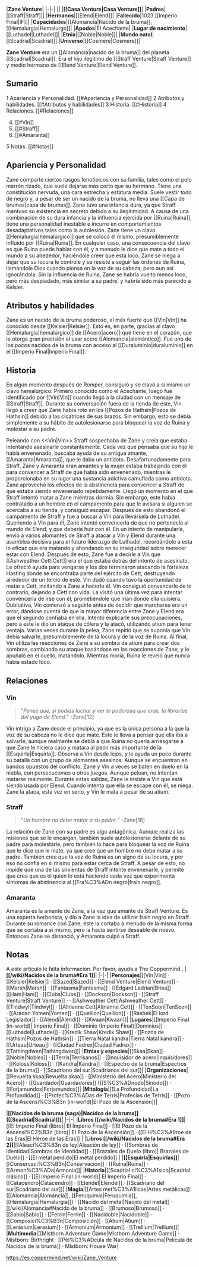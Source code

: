 

|**Zane Venture**|
|-|-|
||
|**[[Casa Venture\|Casa Venture]]**|
|**Padres**|[[Straff\|Straff]]|
|**Hermanos**|[[Elend\|Elend]]|
|**Fallecido**|1023 [[Imperio Final\|IF]]|
|**Capacidades**|[[Alomancia\|Nacido de la bruma]], [[Hemalurgia\|Hemalurgo]]|
|**Apodos**|El Acechante|
|**Lugar de nacimiento**|[[Luthadel\|Luthadel]]|
|**Etnia**|[[Noble\|Noble]]|
|**Mundo natal**|[[Scadrial\|Scadrial]]|
|**Universo**|[[Cosmere\|Cosmere]]|

**Zane Venture** era un [[Alomancia\|nacido de la bruma]] del planeta [[Scadrial\|Scadrial]]. Era el hijo ilegítimo de [[Straff Venture\|Straff Venture]] y medio hermano de [[Elend Venture\|Elend Venture]].

## Sumario

1 Apariencia y Personalidad. [[#Apariencia y Personalidad]] 
2 Atributos y habilidades. [[#Atributos y habilidades]] 
3 Historia. [[#Historia]] 
4 Relaciones. [[#Relaciones]] 

4. [[#Vin]] 
4. [[#Straff]] 
4. [[#Amaranta]] 


5 Notas. [[#Notas]] 


## Apariencia y Personalidad
 
Zane comparte ciertos rasgos fenotípicos con su familia, tales como el pelo marrón rizado, que suele dejarse más corto que su hermano. Tiene una constitución nervuda, una cara estrecha y estatura media. Suele vestir todo de negro y, a pesar de ser un nacido de la bruma, no lleva una [[Capa de brumas\|capa de brumas]]. Zane tuvo una infancia dura, ya que Straff mantuvo su existencia en secreto debido a su ilegitimidad. A causa de una combinación de su dura infancia y la influencia ejercida por [[Ruina\|Ruina]], tiene una personalidad inestable e incurre en comportamientos desadaptativos tales como la autolesión.
Zane tiene un clavo [[Hemalurgia\|hemalúrgico]] que se colocó él mismo, presumiblemente influido por [[Ruina\|Ruina]]. En cualquier caso, una consecuencia del clavo es que Ruina puede hablar con él, y a menudo le dice que mate a todo el mundo a su alrededor, haciéndole creer que está loco. Zane se niega a dejar que su locura le controle y se resiste a seguir las órdenes de Ruina, llamándole Dios cuando piensa en la voz de su cabeza, pero aun así ignorándola.
Sin la influencia de Ruina, Zane se habría vuelto menos loco, pero más despiadado, más similar a su padre, y habría sido más parecido a Kelsier.

## Atributos y habilidades
Zane es un nacido de la bruma poderoso, el más fuerte que [[Vin\|Vin]] ha conocido desde [[Kelsier\|Kelsier]]. Esto es, en parte, gracias al clavo [[Hemalurgia\|hemalúrgico]] de [[Acero\|acero]] que tiene en el corazón, que le otorga gran precisión al usar acero [[Alomancia\|alomántico]]. Fue uno de los pocos nacidos de la bruma con acceso al [[Duraluminio\|duraluminio]] en el [[Imperio Final\|Imperio Final]].

## Historia
En algún momento después de Romper, consiguió y se clavó a sí mismo un clavo hemalúrgico.
Primero conocido como el Acechante, luego fue identificado por [[Vin\|Vin]] cuando llegó a la ciudad con un mensaje de [[Straff\|Straff]].
Durante su conversación fuera de la tienda de este, Vin llegó a creer que Zane había roto en los [[Pozos de Hathsin\|Pozos de Hathsin]] debido a las cicatrices de sus brazos. Sin embargo, esto se debía simplemente a su hábito de autolesionarse para bloquear la voz de Ruina y molestar a su padre.

  Peleando con <<Vin\|Vin>>
Straff sospechaba de Zane y creía que estaba intentando asesinarle constantemente. Cada vez que pensaba que su hijo le había envenenado, buscaba ayuda de su antigua amante, [[Amaranta\|Amaranta]], que le daba un antídoto. Desafortunadamente para Straff, Zane y Amaranta eran amantes y la mujer estaba trabajando con él para convencer a Straff de que había sido envenenado, mientras le proporcionaba en su lugar una sustancia adictiva camuflada como antídoto. Zane aprovechó los efectos de la abstinencia para convencer a Straff de que estaba siendo envenenado repetidamente. Llegó un momento en el que Straff intentó matar a Zane mientras dormía. Sin embargo, este había contratado a un hombre en el campamento para que le avisara si alguien se acercaba a su tienda, y consiguió escapar. Después de esto abandonó el campamento de Straff y fue a buscar a Vin para llevársela de Luthadel.
Queriendo a Vin para él, Zane intentó convencerla de que no pertenecía al mundo de Elend, y que debería huir con él. En un intento de manipularla, envió a varios alomantes de Straff a atacar a Vin y Elend durante una asamblea decisiva para el futuro liderazgo de Luthadel, recordándole a esta lo eficaz que era matando y ahondando en su inseguridad sobre merecer estar con Elend. Después de esto, Zane fue a decirle a Vin que [[Ashweather Cett\|Cett]] era el que estaba detrás del intento de asesinato. Le ofreció ayuda para vengarse y los dos terminaron atacando la fortaleza Hasting donde se encontraba parte del ejército de Cett, destruyendo alrededor de un tercio de este. Vin dudó cuando tuvo la oportunidad de matar a Cett, incitando a Zane a hacerlo él. Vin consiguió convencerle de lo contrario, dejando a Cett con vida.
La visitó una última vez para intentar convencerla de irse con él, prometiéndole que irían donde ella quisiera. Dubitativa, Vin comenzó a seguirle antes de decidir que marcharse era un error, dándose cuenta de que la mayor diferencia entre Zane y Elend era que el segundo confiaba en ella. Intentó explicarle sus preocupaciones, pero a este le dio un ataque de cólera y la atacó, utilizando atium para tener ventaja. Varias veces durante la pelea, Zane repitió que se suponía que Vin debía salvarle, presumiblemente de la locura y de la voz de Ruina. Al final, Vin utiliza las reacciones de Zane a su sombra de atium para crear dos sombras, cambiando su ataque basándose en las reacciones de Zane, y le apuñaló en el cuello, matándolo. Mientras moría, Ruina le reveló que nunca había estado loco.

## Relaciones
### Vin
>“*Pensé que, si podías luchar y ver lo poderosa que eras, te librarías del yugo de Elend.*”
\-Zane[12]


Vin intriga a Zane desde el principio, ya que es la única persona a la que la voz de su cabeza no le dice que mate. Esto le lleva a pensar que ella iba a salvarle, aunque realmente se debía a que Ruina no quería arriesgarse a que Zane le hiciera caso y matara al peón más importante de la [[Esquirla\|Esquirla]]. Observa a Vin desde lejos, y le ayuda un poco durante su batalla con un grupo de alomantes asesinos. Aunque se encuentran en bandos opuestos del conflicto, Zane y Vin a veces se baten en duelo en la niebla, con persecuciones u otros juegos. Aunque pelean, no intentan matarse realmente. Durante estas salidas, Zane le insiste a Vin que está siendo usada por Elend. Cuando intenta que ella se escape con él, se niega. Zane la ataca, esta vez en serio, y Vin le mata a pesar de su atium.

### Straff
>“*Un hombre no debe matar a su padre.*”
\-Zane[16]


La relación de Zane con su padre es algo antagónica. Aunque realiza las misiones que se le encargan, también suele autolesionarse delante de su padre para molestarle, pero también lo hace para bloquear la voz de Ruina que le dice que le mate, ya que cree que un hombre no debe matar a su padre. También cree que la voz de Ruina es un signo de su locura, y por eso no confía en sí mismo para estar cerca de Straff. A pesar de esto, no impide que una de las sirvientas de Straff intente envenenarle, y permite que crea que es él quien lo está haciendo cada vez que experimenta síntomas de abstinencia al [[Fra%C3%ADn negro\|fraín negro]].

### Amaranta
Amaranta es la amante de Zane, a la vez que amante de Straff Venture. Es una experta herborista, y dio a Zane la idea de utilizar fraín negro en Straff.
Durante su romance con Zane, éste la cortaba a menudo de la misma forma que se cortaba a sí mismo, pero la hacía sentirse deseable de nuevo. Entonces Zane se distanció, y Amaranta culpó a Straff.

## Notas

A este artículo le falta información. Por favor, ayuda a The Coppermind .
|**[[/wiki/Nacidos de la bruma#Era 1]]**|
|-|-|
|**Personajes**|[[Vin\|Vin]] · [[Kelsier\|Kelsier]] · [[Sazed\|Sazed]] · [[Elend Venture\|Elend Venture]] · [[Marsh\|Marsh]] · [[Fantasma\|Fantasma]] · [[Edgard Ladrian\|Brisa]] · [[Ham\|Ham]] · [[Clubs\|Clubs]] · [[Dockson\|Dockson]] · [[Straff Venture\|Straff Venture]] ·  · [[Ashweather Cett\|Ashweather Cett]] · [[Tindwyl\|Tindwyl]] · [[Allrianne Cett\|Allrianne Cett]] · [[TenSoon\|TenSoon]] · [[Aradan Yomen\|Yomen]] · [[Quellion\|Quellion]] · [[Rashek\|El lord Legislador]] · [[Alendi\|Alendi]] · [[Kwaan\|Kwaan]]|
|**Lugares**|[[Imperio Final (in-world)\| Imperio Final]] · [[Dominio (Imperio Final)\|Dominios]] · [[Luthadel\|Luthadel]] · [[Kredik Shaw\|Kredik Shaw]] · [[Pozos de Hathsin\|Pozos de Hathsin]] · [[Tierra Natal kandra\|Tierra Natal kandra]] · [[Urteau\|Urteau]] · [[Ciudad Fadrex\|Ciudad Fadrex]] · [[Tathingdwen\|Tathingdwen]]|
|**Etnias y especies**|[[Skaa\|Skaa]] · [[Noble\|Nobles]] · [[Terris\|Terrisanos]] · [[Inquisidor de acero\|Inquisidores]] · [[Koloss\|Koloss]] · [[Kandra\|Kandra]] · [[Espectro de la bruma\|Espectros de la bruma]] · [[Scadriano del sur\|Scadrianos del sur]]|
|**Organizaciones**|[[Revuelta skaa\|Revuelta skaa]] · [[Ministerio del Acero\|Ministerio del Acero]] · [[Guardador\|Guardadores]] ([[S%C3%ADnodo\|Sínodo]]) · [[Forjamundos\|Forjamundos]]|
|**Mitología**|[[La Profundidad\|La Profundidad]] · [[Profec%C3%ADas de Terris\|Profecías de Terris]] · [[Pozo de la Ascensi%C3%B3n (in-world)\|El Pozo de la Ascensión]]|

|**[[Nacidos de la bruma (saga)\|Nacidos de la bruma]] ([[Scadrial\|Scadrial]])**|
|-|-|
|**Libros [[/wiki/Nacidos de la bruma#Era 1]]**|[[El Imperio Final (libro)\| El Imperio Final]] · [[El Pozo de la Ascensi%C3%B3n (libro)\| El Pozo de la Ascensión]] · [[El H%C3%A9roe de las Eras\|El Héroe de las Eras]] |
|**Libros [[/wiki/Nacidos de la bruma#Era 2]]**|[[Aleaci%C3%B3n de ley\|Aleación de ley]] · [[Sombras de identidad\|Sombras de identidad]] · [[Brazales de Duelo (libro)\| Brazales de Duelo]] · [[El metal perdido\|El metal perdido]]  |
|**[[Esquirla\|Esquirlas]]**|[[Conservaci%C3%B3n\|Conservación]] · [[Ruina\|Ruina]] · [[Armon%C3%ADa\|Armonía]]|
|**Historia**|[[Scadrial cl%C3%A1sico\|Scadrial clásico]] · [[El Imperio Final (in-world)\| El Imperio Final]] · [[Catacendro\|Catacendro]] · [[Elendel\|Elendel]] · [[Scadriano del sur\|Scadriano del sur]]|
|**Magia**|[[Artes met%C3%A1licas\|Artes metálicas]] ([[Alomancia\|Alomancia]], [[Feruquimia\|Feruquimia]], [[Hemalurgia\|Hemalurgia]]) · [[Nacido del metal\|Nacido del metal]] · [[/wiki/Alomancia#Nacido de la bruma]] · [[Brumoso\|Brumoso]] · [[Sabio\|Sabio]] · [[Ferrin\|Ferrin]] · [[Nacidoble\|Nacidoble]] · [[Composici%C3%B3n\|Composición]] · [[Atium\|Atium]] · [[Lerasium\|Lerasium]] · [[Armonium\|Armonium]] · [[Trellium\|Trellium]]|
|**Multimedia**|[[Mistborn Adventure Game\|Mistborn Adventure Game‎‎]] · Mistborn: Birthright · [[Pel%C3%ADcula de Nacidos de la bruma\|Película de Nacidos de la bruma]] · Mistborn: House War|



https://es.coppermind.net/wiki/Zane_Venture